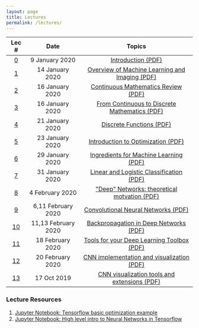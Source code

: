 ```yaml
---
layout: page
title: Lectures
permalink: /lectures/
---
```

| Lec #                       | Date         |  Topics             
|:---------------------------:|:------------:|:-------------------:
|[0](https://www.youtube.com/)|9 January 2020|[Introduction (PDF)](/lectures/lecture_0_introduction.pdf)
|[1](https://www.youtube.com/)|14 January 2020|[Overview of Machine Learning and Imaging (PDF)](/lectures/lecture_1_ML-Imaging_Summary_final.pdf)
|[2](https://www.youtube.com/)|16 January 2020|[Continuous Mathematics Review (PDF)](/lectures/lecture_2_math_continuous.pdf)
|[3](https://www.youtube.com/)|16 January 2020|[From Continuous to Discrete Mathematics (PDF)](/lectures/lecture_3_continuous_discrete_math.pdf)
|[4](https://www.youtube.com/)|21 January 2020|[Discrete Functions (PDF)](/lectures/lecture_4_math_discrete.pdf)
|[5](https://www.youtube.com/)|23 January 2020|[Introduction to Optimization (PDF)](/lectures/lecture_5_intro_optimization.pdf)
|[6](https://www.youtube.com/)|29 January 2020|[Ingredients for Machine Learning (PDF)](/lectures/lecture_6_optimization-to-ML.pdf)
|[7](https://www.youtube.com/)|31 January 2020|[Linear and Logistic Classification (PDF)](/lectures/lecture_7_ML-principles.pdf)
|[8](https://www.youtube.com/)|4 February 2020|["Deep" Networks: theoretical motvation (PDF)](/lectures/lecture_8_ML_Theory.pdf)
|[9](https://www.youtube.com/)|6,11 February 2020|[Convolutional Neural Networks (PDF)](/lectures/lecture_9_intro_to_CNN's.pdf)
|[10](https://www.youtube.com/)|11,13 February 2020|[Backpropagation in Deep Networks (PDF)](/lectures/lecture_10_Backpropagation.pdf)
|[11](https://www.youtube.com/)|18 February 2020|[Tools for your Deep Learning Toolbox (PDF)](/lectures/lecture_11_useful_DL_tools.pdf)
|[12](https://www.youtube.com/)|20 February 2020|[CNN implementation and visualization (PDF)](/lectures/lecture_12_CNNs_practical_tips.pdf)
|[13](https://www.youtube.com/)|17 Oct 2019|[CNN visualization tools and extensions (PDF)](/lectures/lecture_13_CNN-visualization-extensions.pdf)


<!--
|[14a](https://www.youtube.com/)|22 Oct 2019|[CNNs for object detection and segmentation(PDF)](/lectures/lecture_14a_object_detection_segmentation.pdf)
|[14b](https://www.youtube.com/)|24 Oct 2019|[CNNs as Autoencoders (PDF)](/lectures/Lecture_14b_Segmentation_and_autoencoders.pdf)
|[15](https://www.youtube.com/)|24 Oct 2019|[Introduction to Physical Layers in Machine Learning (PDF)](/lectures/lecture_15_intro_physical_CNNs.pdf)
|[16](https://www.youtube.com/)|29 Oct 2019|[Examples of Physical Layers in CNNs (PDF)](/lectures/lecture_16_examples_physical_layers_CNN.pdf)
|[17](https://www.youtube.com/)|31 Oct 2019|[Introduction to Fourier Optics (PDF)](/lectures/lecture_17_intro_Fourier_optics.pdf)
|[18](https://www.youtube.com/)|5 Nov 2019|[Physical Layers with Coherent Fields (PDF)](/lectures/lecture_18_coherent_physical_layers.pdf)
|[19](https://www.youtube.com/)|7 Nov 2019|[Physical Layer Guidelines and Implementations (PDF)](/lectures/lecture_19_physical_layer_guidelines.pdf)
|[20](https://www.youtube.com/)|12 Nov 2019|[Published Physical CNN Examples and Ethics (PDF)](/lectures/lecture_20_PhysicalCNN_examples.pdf)
|[21](https://www.youtube.com/)|14 Nov 2019|[Recurrent Neural Networks (PDF)](/lectures/lecture_21_RNNs.pdf)
|[22](https://www.youtube.com/)|19 Nov 2019|[Reinforcement Learning (PDF)](/lectures/lecture_22_reinforcement_learning.pdf)
|[23](https://www.youtube.com/)|21 Nov 2019|[Looking ahead – machine learning and imaging in 10 years (PDF)](/lectures/lecture_23_future_directions.pdf)
|[24](https://www.youtube.com/)|26 Nov 2019|[Machine Learning + Imaging Review (PDF)](/lectures/lecture_24_deep_imaging_review.pdf)

-->


### Lecture Resources
1. [Jupyter Notebook: Tensorflow basic optimization example](/data/basic_tensorflow_eager_example.ipynb)
2. [Jupyter Notebook: High level intro to Neural Networks in Tensorflow](/data/high_level_tf_intro.ipynb)


<!--
3. [Jupyter Notebook: A simple Autoencoder in Tensorflow/Keras](/data/Simple_Autoencoder.ipynb)
4. [Jupyter Notebook: Weighted image sum example](/data/weighted_image_sum_example.ipynb)
5. [Jupyter Notebook: Physical layers exmaple](/data/physical_layers_example.ipynb)
-->
